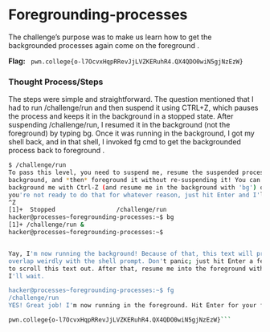 
# Foregrounding-processes
The challenge’s purpose was to make us learn how to get the backgrounded processes again come on the foreground .

**Flag:** ` pwn.college{o-l7OcvxHqpRRevJjLVZKERuhR4.QX4QDO0wiN5gjNzEzW}`

### Thought Process/Steps
The steps were simple and straightforward. The question mentioned that I had to run /challenge/run and then suspend it using 
CTRL+Z, which pauses the process and keeps it in the background in a stopped state. After suspending /challenge/run, I resumed it 
in the background (not the foreground) by typing bg. Once it was running in the background, I got my shell back, and in that shell,
I invoked fg cmd to get the backgrounded process back to foreground .

 ```bash
$ /challenge/run
To pass this level, you need to suspend me, resume the suspended process in the
background, and *then* foreground it without re-suspending it! You can
background me with Ctrl-Z (and resume me in the background with 'bg') or, if
you're not ready to do that for whatever reason, just hit Enter and I'll exit!
^Z
[1]+  Stopped                 /challenge/run
hacker@processes~foregrounding-processes:~$ bg
[1]+ /challenge/run &
hacker@processes~foregrounding-processes:~$


Yay, I'm now running the background! Because of that, this text will probably
overlap weirdly with the shell prompt. Don't panic; just hit Enter a few times
to scroll this text out. After that, resume me into the foreground with 'fg';
I'll wait.

hacker@processes~foregrounding-processes:~$ fg
/challenge/run
YES! Great job! I'm now running in the foreground. Hit Enter for your flag!

pwn.college{o-l7OcvxHqpRRevJjLVZKERuhR4.QX4QDO0wiN5gjNzEzW}```
